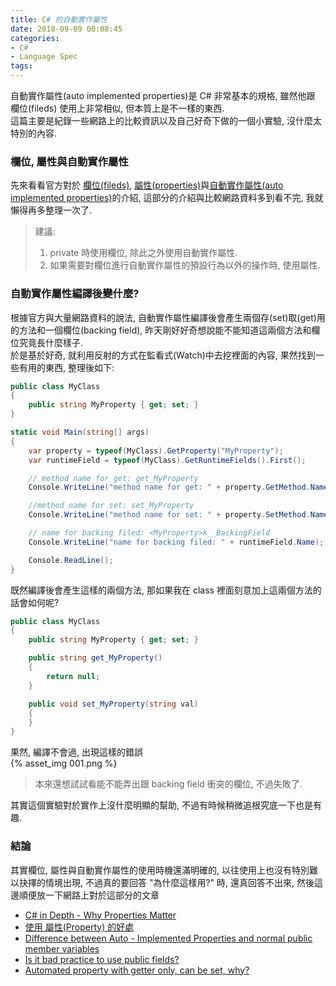 ```yaml
---
title: C# 的自動實作屬性
date: 2018-09-09 00:08:45
categories:
- C#
- Language Spec
tags:
---
```


自動實作屬性(auto implemented properties)是 C# 非常基本的規格, 雖然他跟 欄位(fileds) 使用上非常相似, 但本質上是不一樣的東西.  
這篇主要是紀錄一些網路上的比較資訊以及自己好奇下做的一個小實驗, 沒什麼太特別的內容. 

<!--more-->

### 欄位, 屬性與自動實作屬性
先來看看官方對於
[欄位(fileds)](https://docs.microsoft.com/zh-tw/dotnet/csharp/programming-guide/classes-and-structs/fields), [屬性(properties)](https://docs.microsoft.com/zh-tw/dotnet/csharp/programming-guide/classes-and-structs/properties)與[自動實作屬性(auto implemented properties)](https://docs.microsoft.com/zh-tw/dotnet/csharp/programming-guide/classes-and-structs/auto-implemented-properties)的介紹, 這部分的介紹與比較網路資料多到看不完, 我就懶得再多整理一次了. 

> 建議:  
> 1. private 時使用欄位, 除此之外使用自動實作屬性. 
> 2. 如果需要對欄位進行自動實作屬性的預設行為以外的操作時, 使用屬性. 

### 自動實作屬性編譯後變什麼?
根據官方與大量網路資料的說法, 自動實作屬性編譯後會產生兩個存(set)取(get)用的方法和一個欄位(backing field), 昨天剛好好奇想說能不能知道這兩個方法和欄位究竟長什麼樣子.   
於是基於好奇, 就利用反射的方式在監看式(Watch)中去挖裡面的內容, 果然找到一些有用的東西, 整理後如下:
``` csharp
public class MyClass
{
    public string MyProperty { get; set; }
}

static void Main(string[] args)
{
    var property = typeof(MyClass).GetProperty("MyProperty");
    var runtimeField = typeof(MyClass).GetRuntimeFields().First();

    // method name for get: get_MyProperty
    Console.WriteLine("method name for get: " + property.GetMethod.Name);

    //method name for set: set_MyProperty
    Console.WriteLine("method name for set: " + property.SetMethod.Name);

    // name for backing filed: <MyProperty>k__BackingField
    Console.WriteLine("name for backing filed: " + runtimeField.Name);

    Console.ReadLine();
}
```

既然編譯後會產生這樣的兩個方法, 那如果我在 class 裡面刻意加上這兩個方法的話會如何呢?  
``` csharp
public class MyClass
{
    public string MyProperty { get; set; }

    public string get_MyProperty()
    {
        return null;
    }

    public void set_MyProperty(string val)
    {
    }
}
```

果然, 編譯不會過, 出現這樣的錯誤  
{% asset_img 001.png %}  

> 本來還想試試看能不能弄出跟 backing field 衝突的欄位, 不過失敗了.

其實這個實驗對於實作上沒什麼明顯的幫助, 不過有時候稍微追根究底一下也是有趣.  

### 結論
其實欄位, 屬性與自動實作屬性的使用時機還滿明確的, 以往使用上也沒有特別難以抉擇的情境出現, 不過真的要回答 "為什麼這樣用?" 時, 還真回答不出來, 然後這邊順便放一下網路上對於這部分的文章  

+ [C# in Depth - Why Properties Matter](http://csharpindepth.com/Articles/Chapter8/PropertiesMatter.aspx)  
+ [使用 屬性(Property) 的好處](https://dotblogs.com.tw/yc421206/archive/2011/06/06/27233.aspx)  
+ [Difference between Auto - Implemented Properties and normal public member variables](https://social.msdn.microsoft.com/Forums/en-US/d479ffff-41da-40fe-9274-62a211ef3edd/difference-between-auto-implemented-properties-and-normal-public-member-variables?forum=csharplanguage)  
+ [Is it bad practice to use public fields?](https://softwareengineering.stackexchange.com/questions/161303/is-it-bad-practice-to-use-public-fields)
+ [Automated property with getter only, can be set, why?](https://stackoverflow.com/questions/34743533/automated-property-with-getter-only-can-be-set-why)
